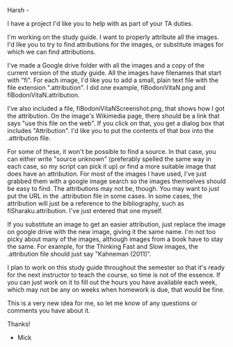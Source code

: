 Harsh -

I have a project I'd like you to help with as part of your TA duties.

I'm working on the study guide. I want to properly attribute all the images. I'd like you to try to find attributions for the images, or substitute images for which we can find attributions.

I've made a Google drive folder with all the images and a copy of the current version of the study guide. All the images have filenames that start with "fi". For each image, I'd like you to add a small, plain text file with the file extension ".attribution". I did one example, fiBodoniVitaN.png and fiBodoniVitaN.attribution.

I've also included a file, fiBodoniVitaNScreenshot.png, that shows how I got the attribution. On the image's Wikimedia page, there should be a link that says "use this file on the web". If you click on that, you get a dialog box that includes "Attribution". I'd like you to put the contents of that box into the .attribution file.

For some of these, it won't be possible to find a source. In that case, you can either write "source unknown" (preferably spelled the same way in each case, so my script can pick it up) or find a more suitable image that does have an attribution. For most of the images I have used, I've just grabbed them with a google image search so the images themselves should be easy to find. The attributions may not be, though. You may want to just put the URL in the .attribution file in some cases. In some cases, the attribution will just be a reference to the bibliography, such as fiSharaku.attribution. I've just entered that one myself.

If you substitute an image to get an easier attribution, just replace the image on google drive with the new image, giving it the same name. I'm not too picky about many of the images, although images from a book have to stay the same. For example, for the Thinking Fast and Slow images, the .attribution file should just say "Kahneman (2011)".

I plan to work on this study guide throughout the semester so that it's ready for the next instructor to teach the course, so time is not of the essence. If you can just work on it to fill out the hours you have available each week, which may not be any on weeks when homework is due, that would be fine.

This is a very new idea for me, so let me know of any questions or comments you have about it.

Thanks!

- Mick
